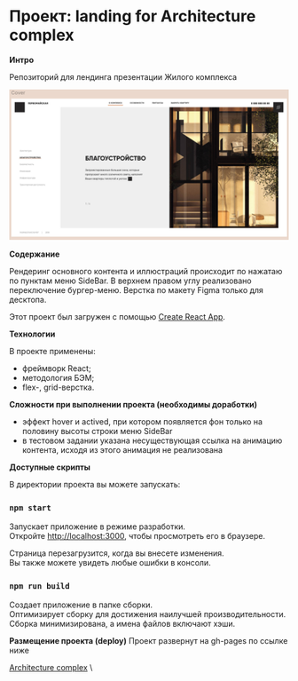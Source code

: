 # Проект: landing for Architecture complex

**Интро**

Репозиторий для лендинга презентации Жилого комплекса

![Иллюстрация к проекту](https://github.com/SvetlanaPivovarova/architectural-style/raw/cover/src/assets/Cover.png)


**Содержание**

Рендеринг основного контента и иллюстраций происходит по нажатаю по пунктам меню SideBar. В верхнем правом углу реализовано переключение бургер-меню. Верстка по макету Figma только для десктопа.

Этот проект был загружен с помощью [Create React App](https://github.com/facebook/create-react-app).


**Технологии**

В проекте применены:
* фреймворк React;
* методология БЭМ;
* flex-, grid-верстка.

**Сложности при выполнении проекта (необходимы доработки)**

* эффект hover и actived, при котором появляется фон только на половину высоты строки меню SideBar
* в тестовом задании указана несуществующая ссылка на анимацию контента, исходя из этого анимация не реализована


**Доступные скрипты**

В директории проекта вы можете запускать:

### `npm start`

Запускает приложение в режиме разработки.\
Откройте [http://localhost:3000](http://localhost:3000), чтобы просмотреть его в браузере.

Страница перезагрузится, когда вы внесете изменения.\
Вы также можете увидеть любые ошибки в консоли.

### `npm run build`

Создает приложение в папке сборки.\
Оптимизирует сборку для достижения наилучшей производительности.
Сборка минимизирована, а имена файлов включают хэши.

**Размещение проекта (deploy)**
Проект развернут на gh-pages по ссылке ниже

[Architecture complex](https://svetlanapivovarova.github.io/architectural-style/) \

